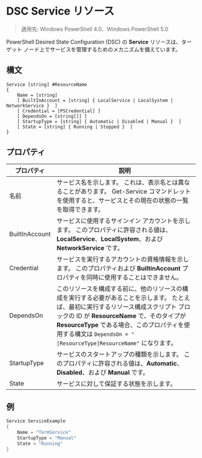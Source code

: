 # DSC Service リソース

> 適用先: Windows PowerShell 4.0、Windows PowerShell 5.0


PowerShell Desired State Configuration (DSC) の **Service** リソースは、ターゲット ノード上でサービスを管理するためのメカニズムを備えています。

## 構文

```
Service [string] #ResourceName
{
    Name = [string]
    [ BuiltInAccount = [string] { LocalService | LocalSystem | NetworkService }  ]
    [ Credential = [PSCredential] ]
    [ DependsOn = [string[]] ]
    [ StartupType = [string] { Automatic | Disabled | Manual }  ]
    [ State = [string] { Running | Stopped }  ]
}
```

## プロパティ

|  プロパティ  |  説明   | 
|---|---| 
| 名前| サービス名を示します。 これは、表示名とは異なることがあります。 Get-Service コマンドレットを使用すると、サービスとその現在の状態の一覧を取得できます。| 
| BuiltInAccount| サービスに使用するサインイン アカウントを示します。 このプロパティに許容される値は、**LocalService**、**LocalSystem**、および **NetworkService** です。| 
| Credential| サービスを実行するアカウントの資格情報を示します。 このプロパティおよび __BuiltinAccount__ プロパティを同時に使用することはできません。| 
| DependsOn| このリソースを構成する前に、他のリソースの構成を実行する必要があることを示します。 たとえば、最初に実行するリソース構成スクリプト ブロックの ID が __ResourceName__ で、そのタイプが __ResourceType__ である場合、このプロパティを使用する構文は `DependsOn = "[ResourceType]ResourceName"` になります。| 
| StartupType| サービスのスタートアップの種類を示します。 このプロパティに許容される値は、**Automatic**、**Disabled**、および **Manual** です。| 
| State| サービスに対して保証する状態を示します。| 

## 例

```powershell
Service ServiceExample
{
    Name = "TermService"
    StartupType = "Manual"
    State = "Running"
} 
```
<!--HONumber=Feb16_HO4-->
